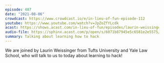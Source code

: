 ```yaml
---
episode: 487
date: "2021-08-06"
crowdcast: https://www.crowdcast.io/e/in-lieu-of-fun-episode-112
youtube: https://www.youtube.com/watch?v=JpZoZfYLcdk
acast: https://shows.acast.com/in-lieu-of-fun/episodes/laurin-weissinger-and-the-joy-of-hacking
audio-file: https://sphinx.acast.com/p/open/s/6071b87945e5c6581e2e5575/e/610e8031bc3eb4001596e5f5/media.mp3
summary: Talking about learning how to hack
---
```

We are joined by Laurin Weissinger from Tufts University and Yale Law School, who will talk to us to today about learning to hack!
